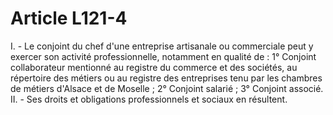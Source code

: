 # Article L121-4

I. - Le conjoint du chef d'une entreprise artisanale ou commerciale peut y exercer son activité professionnelle, notamment en qualité de :   1° Conjoint collaborateur mentionné au registre du commerce et des sociétés, au répertoire des métiers ou au registre des entreprises tenu par les chambres de métiers d'Alsace et de Moselle ;   2° Conjoint salarié ;   3° Conjoint associé.   II. - Ses droits et obligations professionnels et sociaux en résultent.
